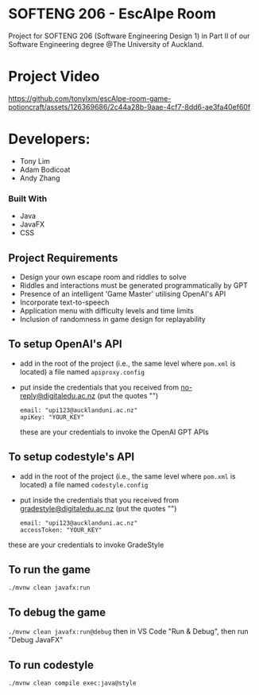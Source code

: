 # SOFTENG 206 - EscAIpe Room
Project for SOFTENG 206 (Software Engineering Design 1) in Part II of our Software Engineering degree @The University of Auckland.

# Project Video
https://github.com/tonylxm/escAIpe-room-game-potioncraft/assets/126369686/2c44a28b-9aae-4cf7-8dd6-ae3fa40ef60f

# Developers:
- Tony Lim
- Adam Bodicoat
- Andy Zhang

### Built With
- Java
- JavaFX
- CSS

## Project Requirements
- Design your own escape room and riddles to solve
- Riddles and interactions must be generated programmatically by GPT
- Presence of an intelligent 'Game Master' utilising OpenAI's API
- Incorporate text-to-speech
- Application menu with difficulty levels and time limits
- Inclusion of randomness in game design for replayability

## To setup OpenAI's API

- add in the root of the project (i.e., the same level where `pom.xml` is located) a file named `apiproxy.config`
- put inside the credentials that you received from no-reply@digitaledu.ac.nz (put the quotes "")

  ```
  email: "upi123@aucklanduni.ac.nz"
  apiKey: "YOUR_KEY"
  ```
  these are your credentials to invoke the OpenAI GPT APIs

## To setup codestyle's API

- add in the root of the project (i.e., the same level where `pom.xml` is located) a file named `codestyle.config`
- put inside the credentials that you received from gradestyle@digitaledu.ac.nz (put the quotes "")

  ```
  email: "upi123@aucklanduni.ac.nz"
  accessToken: "YOUR_KEY"
  ```

 these are your credentials to invoke GradeStyle

## To run the game

`./mvnw clean javafx:run`

## To debug the game

`./mvnw clean javafx:run@debug` then in VS Code "Run & Debug", then run "Debug JavaFX"

## To run codestyle

`./mvnw clean compile exec:java@style`
